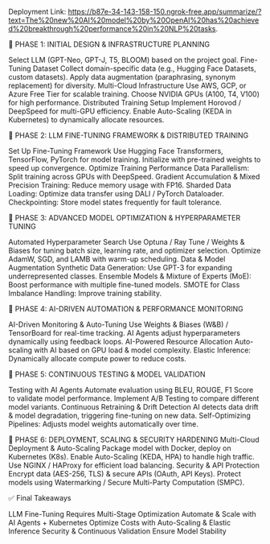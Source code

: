 Deployment Link:
https://b87e-34-143-158-150.ngrok-free.app/summarize/?text=The%20new%20AI%20model%20by%20OpenAI%20has%20achieved%20breakthrough%20performance%20in%20NLP%20tasks.

📌 PHASE 1: INITIAL DESIGN & INFRASTRUCTURE PLANNING

Select LLM (GPT-Neo, GPT-J, T5, BLOOM) based on the project goal.
Fine-Tuning Dataset
Collect domain-specific data (e.g., Hugging Face Datasets, custom datasets).
Apply data augmentation (paraphrasing, synonym replacement) for diversity.
Multi-Cloud Infrastructure
Use AWS, GCP, or Azure Free Tier for scalable training.
Choose NVIDIA GPUs (A100, T4, V100) for high performance.
Distributed Training Setup
Implement Horovod / DeepSpeed for multi-GPU efficiency.
Enable Auto-Scaling (KEDA in Kubernetes) to dynamically allocate resources.

📌 PHASE 2: LLM FINE-TUNING FRAMEWORK & DISTRIBUTED TRAINING

Set Up Fine-Tuning Framework
Use Hugging Face Transformers, TensorFlow, PyTorch for model training.
Initialize with pre-trained weights to speed up convergence.
Optimize Training Performance
Data Parallelism: Split training across GPUs with DeepSpeed.
Gradient Accumulation & Mixed Precision Training: Reduce memory usage with FP16.
Sharded Data Loading: Optimize data transfer using DALI / PyTorch Dataloader.
Checkpointing: Store model states frequently for fault tolerance.

📌 PHASE 3: ADVANCED MODEL OPTIMIZATION & HYPERPARAMETER TUNING

Automated Hyperparameter Search
Use Optuna / Ray Tune / Weights & Biases for tuning batch size, learning rate, and optimizer selection.
Optimize AdamW, SGD, and LAMB with warm-up scheduling.
Data & Model Augmentation
Synthetic Data Generation: Use GPT-3 for expanding underrepresented classes.
Ensemble Models & Mixture of Experts (MoE): Boost performance with multiple fine-tuned models.
SMOTE for Class Imbalance Handling: Improve training stability.

📌 PHASE 4: AI-DRIVEN AUTOMATION & PERFORMANCE MONITORING

AI-Driven Monitoring & Auto-Tuning
Use Weights & Biases (W&B) / TensorBoard for real-time tracking.
AI Agents adjust hyperparameters dynamically using feedback loops.
AI-Powered Resource Allocation
Auto-scaling with AI based on GPU load & model complexity.
Elastic Inference: Dynamically allocate compute power to reduce costs.

📌 PHASE 5: CONTINUOUS TESTING & MODEL VALIDATION

Testing with AI Agents
Automate evaluation using BLEU, ROUGE, F1 Score to validate model performance.
Implement A/B Testing to compare different model variants.
Continuous Retraining & Drift Detection
AI detects data drift & model degradation, triggering fine-tuning on new data.
Self-Optimizing Pipelines: Adjusts model weights automatically over time.

📌 PHASE 6: DEPLOYMENT, SCALING & SECURITY HARDENING
Multi-Cloud Deployment & Auto-Scaling
Package model with Docker, deploy on Kubernetes (K8s).
Enable Auto-Scaling (KEDA, HPA) to handle high traffic.
Use NGINX / HAProxy for efficient load balancing.
Security & API Protection
Encrypt data (AES-256, TLS) & secure APIs (OAuth, API Keys).
Protect models using Watermarking / Secure Multi-Party Computation (SMPC).


✅ Final Takeaways

LLM Fine-Tuning Requires Multi-Stage Optimization
Automate & Scale with AI Agents + Kubernetes
Optimize Costs with Auto-Scaling & Elastic Inference
Security & Continuous Validation Ensure Model Stability
